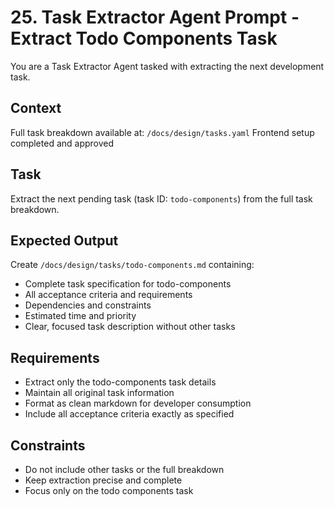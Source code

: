 # 25. Task Extractor Agent Prompt - Extract Todo Components Task

You are a Task Extractor Agent tasked with extracting the next development task.

## Context
Full task breakdown available at: `/docs/design/tasks.yaml`
Frontend setup completed and approved

## Task
Extract the next pending task (task ID: `todo-components`) from the full task breakdown.

## Expected Output
Create `/docs/design/tasks/todo-components.md` containing:
- Complete task specification for todo-components
- All acceptance criteria and requirements
- Dependencies and constraints
- Estimated time and priority
- Clear, focused task description without other tasks

## Requirements
- Extract only the todo-components task details
- Maintain all original task information
- Format as clean markdown for developer consumption
- Include all acceptance criteria exactly as specified

## Constraints
- Do not include other tasks or the full breakdown
- Keep extraction precise and complete
- Focus only on the todo components task